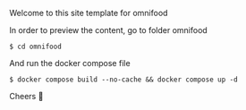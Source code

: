 Welcome to this site template for omnifood

In order to preview the content, go to folder omnifood
```
$ cd omnifood
```

And run the docker compose file
```
$ docker compose build --no-cache && docker compose up -d
```

Cheers 🍻
